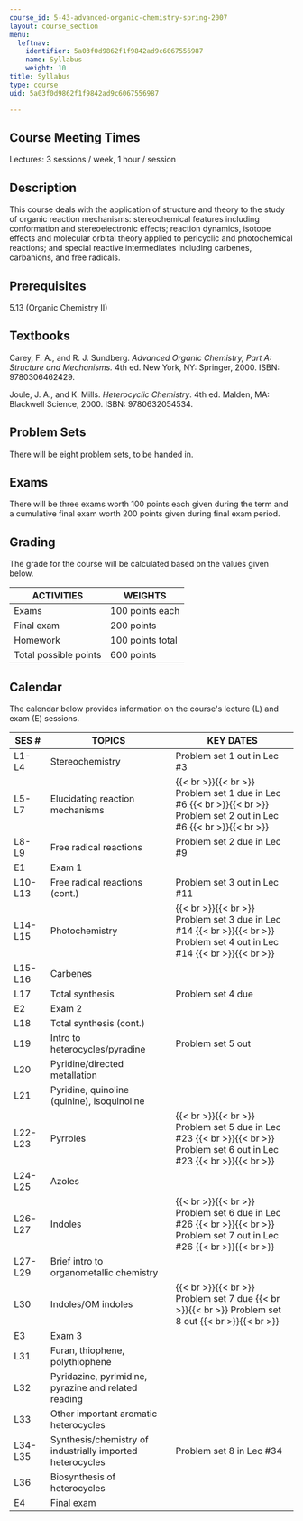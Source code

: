 ```yaml
---
course_id: 5-43-advanced-organic-chemistry-spring-2007
layout: course_section
menu:
  leftnav:
    identifier: 5a03f0d9862f1f9842ad9c6067556987
    name: Syllabus
    weight: 10
title: Syllabus
type: course
uid: 5a03f0d9862f1f9842ad9c6067556987

---
```


Course Meeting Times
--------------------

Lectures: 3 sessions / week, 1 hour / session

Description
-----------

This course deals with the application of structure and theory to the study of organic reaction mechanisms: stereochemical features including conformation and stereoelectronic effects; reaction dynamics, isotope effects and molecular orbital theory applied to pericyclic and photochemical reactions; and special reactive intermediates including carbenes, carbanions, and free radicals.

Prerequisites
-------------

5.13 (Organic Chemistry II)

Textbooks
---------

Carey, F. A., and R. J. Sundberg. _Advanced Organic Chemistry, Part A: Structure and Mechanisms._ 4th ed. New York, NY: Springer, 2000. ISBN: 9780306462429.

Joule, J. A., and K. Mills. _Heterocyclic Chemistry_. 4th ed. Malden, MA: Blackwell Science, 2000. ISBN: 9780632054534.

Problem Sets
------------

There will be eight problem sets, to be handed in.

Exams
-----

There will be three exams worth 100 points each given during the term and a cumulative final exam worth 200 points given during final exam period.

Grading
-------

The grade for the course will be calculated based on the values given below.

| ACTIVITIES | WEIGHTS |
| --- | --- |
| Exams | 100 points each |
| Final exam | 200 points |
| Homework | 100 points total |
| Total possible points | 600 points 

Calendar
--------

The calendar below provides information on the course's lecture (L) and exam (E) sessions.

| SES # | TOPICS | KEY DATES |
| --- | --- | --- |
| L1-L4 | Stereochemistry | Problem set 1 out in Lec #3 |
| L5-L7 | Elucidating reaction mechanisms |  {{< br >}}{{< br >}} Problem set 1 due in Lec #6 {{< br >}}{{< br >}} Problem set 2 out in Lec #6 {{< br >}}{{< br >}}  |
| L8-L9 | Free radical reactions | Problem set 2 due in Lec #9 |
| E1 | Exam 1 | &nbsp; |
| L10-L13 | Free radical reactions (cont.) | Problem set 3 out in Lec #11 |
| L14-L15 | Photochemistry |  {{< br >}}{{< br >}} Problem set 3 due in Lec #14 {{< br >}}{{< br >}} Problem set 4 out in Lec #14 {{< br >}}{{< br >}}  |
| L15-L16 | Carbenes | &nbsp; |
| L17 | Total synthesis | Problem set 4 due |
| E2 | Exam 2 | &nbsp; |
| L18 | Total synthesis (cont.) | &nbsp; |
| L19 | Intro to heterocycles/pyradine | Problem set 5 out |
| L20 | Pyridine/directed metallation | &nbsp; |
| L21 | Pyridine, quinoline (quinine), isoquinoline | &nbsp; |
| L22-L23 | Pyrroles |  {{< br >}}{{< br >}} Problem set 5 due in Lec #23 {{< br >}}{{< br >}} Problem set 6 out in Lec #23 {{< br >}}{{< br >}}  |
| L24-L25 | Azoles | &nbsp; |
| L26-L27 | Indoles |  {{< br >}}{{< br >}} Problem set 6 due in Lec #26 {{< br >}}{{< br >}} Problem set 7 out in Lec #26 {{< br >}}{{< br >}}  |
| L27-L29 | Brief intro to organometallic chemistry | &nbsp; |
| L30 | Indoles/OM indoles |  {{< br >}}{{< br >}} Problem set 7 due {{< br >}}{{< br >}} Problem set 8 out {{< br >}}{{< br >}}  |
| E3 | Exam 3 | &nbsp; |
| L31 | Furan, thiophene, polythiophene | &nbsp; |
| L32 | Pyridazine, pyrimidine, pyrazine and related reading | &nbsp; |
| L33 | Other important aromatic heterocycles | &nbsp; |
| L34-L35 | Synthesis/chemistry of industrially imported heterocycles | Problem set 8 in Lec #34 |
| L36 | Biosynthesis of heterocycles | &nbsp; |
| E4 | Final exam |